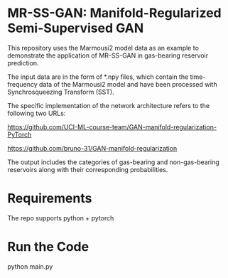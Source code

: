 # MR-SS-GAN: Manifold-Regularized Semi-Supervised GAN
This repository uses the Marmousi2 model data as an example to demonstrate the application of MR-SS-GAN in gas-bearing reservoir prediction. 

The input data are in the form of *.npy files, which contain the time-frequency data of the Marmousi2 model and have been processed with Synchrosqueezing Transform (SST). 

The specific implementation of the network architecture refers to the following two URLs:

https://github.com/UCI-ML-course-team/GAN-manifold-regularization-PyTorch

https://github.com/bruno-31/GAN-manifold-regularization

The output includes the categories of gas-bearing and non-gas-bearing reservoirs along with their corresponding probabilities.

#  Requirements
The repo supports python + pytorch

# Run the Code
python main.py
